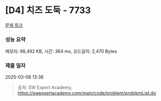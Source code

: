 # [D4] 치즈 도둑 - 7733 

[문제 링크](https://swexpertacademy.com/main/code/problem/problemDetail.do?contestProbId=AWrDOdQqRCUDFARG) 

### 성능 요약

메모리: 98,492 KB, 시간: 364 ms, 코드길이: 2,470 Bytes

### 제출 일자

2025-03-06 13:36



> 출처: SW Expert Academy, https://swexpertacademy.com/main/code/problem/problemList.do